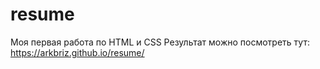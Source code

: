 # resume
Моя первая работа по HTML и CSS
Результат можно посмотреть тут: 
https://arkbriz.github.io/resume/
